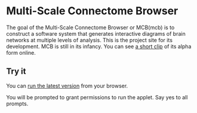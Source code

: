 # Multi-Scale Connectome Browser #

The goal of the Multi-Scale Connectome Browser or MCB(mcb) is to construct a software system that generates interactive diagrams of brain networks at multiple levels of analysis.
This is the project site for its development.  MCB is still in its infancy.  You can see [a short clip](http://screenr.com/ivh) of its alpha form online.

## Try it ##

You can [run the latest version](http://connectomebrowser.org) from your browser.

You will be prompted to grant permissions to run the applet.  Say yes to all prompts.